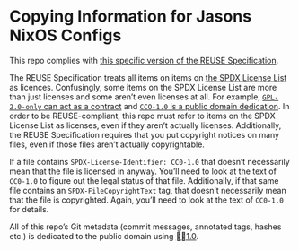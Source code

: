<!--
SPDX-License-Identifier: CC0-1.0
SPDX-FileCopyrightText: 2023–2024 Jason Yundt <jason@jasonyundt.email>
REUSE-IgnoreStart
-->

# Copying Information for Jasons NixOS Configs

This repo complies with [this specific version of the REUSE
Specification][1].

The REUSE Specification treats all items on items on [the SPDX License
List][2] as licences. Confusingly, some items on the SPDX License List
are more than just licenses and some aren’t even licenses at all. For
example, [`GPL-2.0-only` can act as a contract][3] and [`CCO-1.0` is a
public domain dedication][4]. In order to be REUSE-compliant, this repo
must refer to items on the SPDX License List as licenses, even if they
aren’t actually licenses. Additionally, the REUSE Specification requires
that you put copyright notices on many files, even if those files aren’t
actually copyrightable.

If a file contains `SPDX-License-Identifier: CC0-1.0` that doesn’t
necessarily mean that the file is licensed in anyway. You’ll need to
look at the text of `CC0-1.0` to figure out the legal status of that
file. Additionally, if that same file contains an
`SPDX-FileCopyrightText` tag, that doesn’t necessarily mean that the
file is copyrighted. Again, you’ll need to look at the text of `CC0-1.0`
for details.

All of this repo’s Git metadata (commit messages, annotated tags, hashes
etc.) is dedicated to the public domain using [🅭🄍1.0][5].

<!-- editorconfig-checker-disable -->

[1]: https://reuse.software/spec-3.2
[2]: https://spdx.org/licenses/
[3]: https://sfconservancy.org/news/2022/may/16/vizio-remand-win/
[4]: https://wiki.spdx.org/view/Legal_Team/Decisions/Dealing_with_Public_Domain_within_SPDX_Files
[5]: https://creativecommons.org/publicdomain/zero/1.0/

<!--
editorconfig-checker-enable
REUSE-IgnoreEnd
-->

